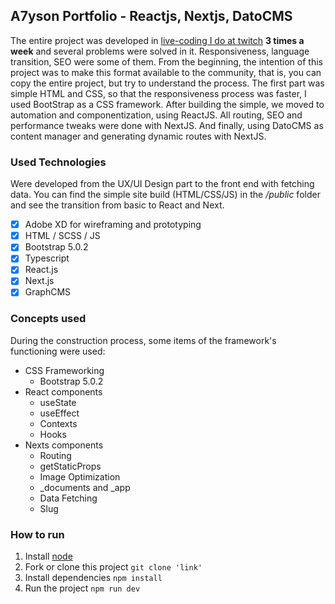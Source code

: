 
## A7yson Portfolio - Reactjs, Nextjs, DatoCMS

The entire project was developed in [live-coding I do at twitch](https://www.twitch.tv/a7yson) **3 times a week** and several problems were solved in it. Responsiveness, language transition, SEO were some of them.
From the beginning, the intention of this project was to make this format available to the community, that is, you can copy the entire project, but try to understand the process.
The first part was simple HTML and CSS, so that the responsiveness process was faster, I used BootStrap as a CSS framework. 
After building the simple, we moved to automation and componentization, using ReactJS. All routing, SEO and performance tweaks were done with NextJS.
And finally, using DatoCMS as content manager and generating dynamic routes with NextJS.

### Used Technologies
Were developed from the UX/UI Design part to the front end with fetching data. You can find the simple site build (HTML/CSS/JS) in the */public* folder and see the transition from basic to React and Next.

 - [X] Adobe XD for wireframing and prototyping
 - [X] HTML / SCSS / JS
 - [X] Bootstrap 5.0.2
 - [X] Typescript
 - [X] React.js 
 - [X] Next.js
 - [X] GraphCMS

### Concepts used
During the construction process, some items of the framework's functioning were used:
 - CSS Frameworking
	 - Bootstrap 5.0.2
 - React components
	 - useState
	 - useEffect
	 - Contexts
	 - Hooks
- Nexts components
	- Routing
	- getStaticProps
	- Image Optimization
	- _documents and _app
	 - Data Fetching
	 - Slug

### How to run
 1. Install [node](https://nodejs.org/en/)
 2. Fork or clone this project `git clone 'link'`
 3. Install dependencies `npm install`
 4. Run the project `npm run dev`
